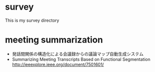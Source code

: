 # survey
This is my survey directory
# meeting summarization
- 発話間関係の構造化による会議録からの議論マップ自動生成システム
- Summarizing Meeting Transcripts Based on Functional Segmentation
http://ieeexplore.ieee.org/document/7501601/